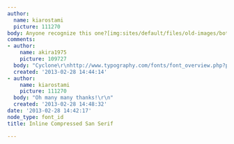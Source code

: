```yaml
---
author:
  name: kiarostami
  picture: 111270
body: Anyone recognize this one?[img:sites/default/files/old-images/bottlerocket_5118.jpg]
comments:
- author:
    name: akira1975
    picture: 109727
  body: "Cyclone\r\nhttp://www.typography.com/fonts/font_overview.php?productLineID=100003&path=head"
  created: '2013-02-28 14:44:14'
- author:
    name: kiarostami
    picture: 111270
  body: "Oh many many thanks!\r\n"
  created: '2013-02-28 14:48:32'
date: '2013-02-28 14:42:17'
node_type: font_id
title: Inline Compressed San Serif

---
```

